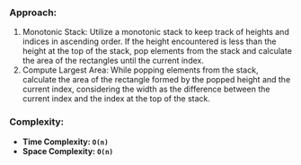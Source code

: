 ### Approach:
1. Monotonic Stack: Utilize a monotonic stack to keep track of heights and indices in ascending order. If the height encountered is less than the height at the top of the stack, pop elements from the stack and calculate the area of the rectangles until the current index.
2. Compute Largest Area: While popping elements from the stack, calculate the area of the rectangle formed by the popped height and the current index, considering the width as the difference between the current index and the index at the top of the stack.
​
### Complexity:
- **Time Complexity: `O(n)`**
- **Space Complexity: `O(n)`**
​